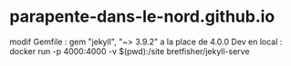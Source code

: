 # parapente-dans-le-nord.github.io

modif Gemfile : gem "jekyll", "~> 3.9.2" a la place de 4.0.0
Dev en local : 
docker run -p 4000:4000 -v $(pwd):/site bretfisher/jekyll-serve


